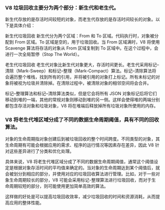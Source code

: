 ### V8 垃圾回收主要分为两个部分：新生代和老生代。

新生代存放的是存活时间较短的对象，而老生代存放的是存活时间较长的对象。以下是具体介绍：

新生代垃圾回收 新生代分为两个区域：From 和 To 区域。代码执行时，对象被分配到 From 区域。To 区域是空的，用于垃圾回收。当 From 区域满时，V8 将使用 Scavenge 算法将存活的对象从 From 区域复制到 To 区域中。在这个过程中，会进行一次全局暂停（Stop The World）。

老生代垃圾回收 老生代对象比新生代对象更大，存活时间更长。老生代采用标记–清除（Mark-Sweep）和标记–整理（Mark-Compact）算法。标记–清除算法将会遍历整个堆栈，找到所有的引用，并将被引用的对象打上标记。所有未标记的对象将被视为垃圾并清除掉。在清除过程中，被清除对象的相邻空间将会合并。

标记–整理算法和标记–清除算法类似，但是它会将所有 JSON 对象标记后将它们移动到堆的一端，其他的常规对象则移动到堆的另一侧。这样会使得堆的两端分别都包含存活对象和垃圾对象，V8 将在堆端后释放掉所有垃圾对象所使用的内存。



### V8 将老生代堆区域分成了不同的数据生命周期阈值，具有不同的回收算法。
对象的生命周期指对象创建后到被垃圾回收的整个时间跨度。不同类型的对象，其生命周期有可能会根据应用的需求、程序的运行情况等因素存在差异，因此 V8 针对这些差异进行了分类和优化处理。

具体来说，V8 将老生代堆区域分成了不同的数据生命周期阈值，通常这个阈值设定是根据对象存活时间的平均值来确定的。当对象的生命周期达到某个阈值后，就会被划分到相应的部分，并使用对应的垃圾回收算法进行管理。比如，对于一些对象生命周期较长的部分，V8 可能会采用标记-整理算法进行垃圾回收，而对于生命周期较短的部分，则可能使用更加简单高效的算法。

这样做的好处是可以提高垃圾回收效率，减少垃圾回收的时间和资源消耗，从而提高应用的整体性能。
